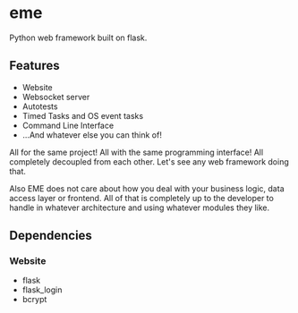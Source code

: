 
# eme
Python web framework built on flask.

## Features

- Website
- Websocket server
- Autotests
- Timed Tasks and OS event tasks
- Command Line Interface
- ...And whatever else you can think of!

All for the same project! All with the same programming interface! All completely decoupled from each other.
Let's see any web framework doing that.

Also EME does not care about how you deal with your business logic, data access layer or frontend. All of that is completely up to the developer to handle in whatever architecture and using whatever modules they like.

## Dependencies

### Website
- flask
- flask_login
- bcrypt

